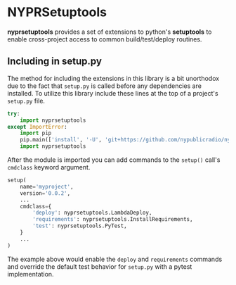 # NYPRSetuptools

**nyprsetuptools** provides a set of extensions to python's **setuptools** to
enable cross-project access to common build/test/deploy routines.

## Including in setup.py

The method for including the extensions in this library is a bit unorthodox due
to the fact that `setup.py` is called before any dependencies are installed.
To utilize this library include these lines at the top of a project's `setup.py`
file.

```python
try:
    import nyprsetuptools
except ImportError:
    import pip
    pip.main(['install', '-U', 'git+https://github.com/nypublicradio/nyprsetuptools.git'])
    import nyprsetuptools
```

After the module is imported you can add commands to the `setup()` call's
`cmdclass` keyword argument.

```python
setup(
    name='myproject',
    version='0.0.2',
    ...
    cmdclass={
        'deploy': nyprsetuptools.LambdaDeploy,
        'requirements': nyprsetuptools.InstallRequirements,
        'test': nyprsetuptools.PyTest,
    }
    ...
)
```

The example above would enable the `deploy` and `requirements` commands and override the default test
behavior for `setup.py` with a pytest implementation.
